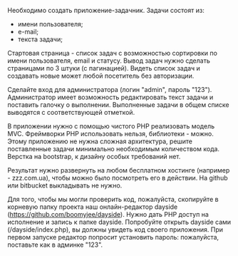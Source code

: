 Необходимо создать приложение-задачник.
Задачи состоят из:
- имени пользователя;
- е-mail;
- текста задачи;

Стартовая страница - список задач с возможностью сортировки по имени пользователя, email и статусу. Вывод задач нужно сделать страницами по 3 штуки (с пагинацией). Видеть список задач и создавать новые может любой посетитель без авторизации.

Сделайте вход для администратора (логин "admin", пароль "123"). Администратор имеет возможность редактировать текст задачи и поставить галочку о выполнении. Выполненные задачи в общем списке выводятся с соответствующей отметкой.

В приложении нужно с помощью чистого PHP реализовать модель MVC. Фреймворки PHP использовать нельзя, библиотеки - можно. Этому приложению не нужна сложная архитектура, решите поставленные задачи минимально необходимым количеством кода. Верстка на bootstrap, к дизайну особых требований нет.

Результат нужно развернуть на любом бесплатном хостинге (например - zzz.com.ua), чтобы можно было посмотреть его в действии. На github или bitbucket выкладывать не нужно.

Для того, чтобы мы могли проверить код, пожалуйста, скопируйте в корневую папку проекта наш онлайн-редактор dayside (https://github.com/boomyjee/dayside). Нужно дать PHP доступ на исполнение и запись к папке dayside. Попробуйте открыть dayside сами (/dayside/index.php), вы должны увидеть код своего приложения. При первом запуске редактор попросит установить пароль: пожалуйста, поставьте как в админке "123".
